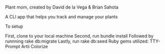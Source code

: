 Plant mom, created by David de la Vega & Brian Sahota

A CLI app that helps you track and manage your plants

To setup

First, clone to your local machine
Second, run bundle install
Followed by runnning rake db:migrate
Lastly, run rake db:seed
Ruby gems utilized: TTY-Prompt Artii Colorize